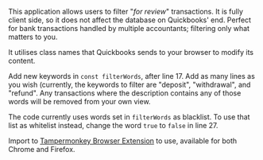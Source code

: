 This application allows users to filter "_for review_" transactions. It is fully client side, so it does not affect the database on Quickbooks' end. Perfect for bank transactions handled by multiple accountants; filtering only what matters to you.

It utilises class names that Quickbooks sends to your browser to modify its content.

Add new keywords in `const filterWords`, after line 17. Add as many lines as you wish (currently, the keywords to filter are "deposit", "withdrawal", and "refund". Any transactions where the description contains any of those words will be removed from your own view.

The code currently uses words set in `filterWords` as blacklist. To use that list as whitelist instead, change the word `true` to `false` in line 27.

Import to [Tampermonkey Browser Extension](https://www.tampermonkey.net/) to use, available for both Chrome and Firefox.
